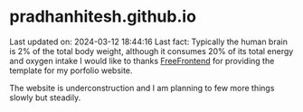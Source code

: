 # pradhanhitesh.github.io
Last updated on: 2024-03-12 18:44:16
Last fact: Typically the human brain is 2% of the total body weight, although it consumes 20% of its total energy and oxygen intake
I would like to thanks <a href="https://freefrontend.com/">FreeFrontend</a> for providing the template for my porfolio website. 

The website is underconstruction and I am planning to few more things slowly but steadily. 